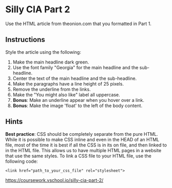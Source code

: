 # Silly CIA Part 2

Use the HTML article from theonion.com that you formatted in Part 1.

## Instructions
Style the article using the following:

1. Make the main headline dark green.
2. Use the font family "Georgia" for the main headline and the sub-headline.
3. Center the text of the main headline and the sub-headline.
4. Make the paragraphs have a line height of 25 pixels.
5. Remove the underline from the links.
6. Make the "You might also like" label all uppercase.
7. **Bonus**: Make an underline appear when you hover over a link.
8. **Bonus**: Make the image 'float' to the left of the body content.


## Hints
**Best practice**: CSS should be completely separate from the pure HTML. While it is possible to make CSS inline and even in the HEAD of an HTML file, most of the time it is best if all the CSS is in its on file, and then linked to in the HTML file. This allows us to have multiple HTML pages in a website that use the same styles. To link a CSS file to your HTML file, use the following code:

`<link href="path_to_your_css_file" rel="stylesheet">`

https://coursework.vschool.io/silly-cia-part-2/

